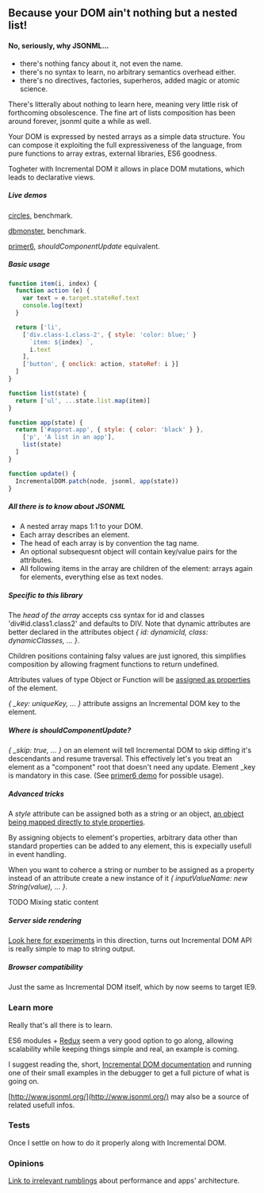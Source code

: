 ## Because your DOM ain't nothing but a nested list!

#### No, seriously, why JSONML...
- there's nothing fancy about it, not even the name.
- there's no syntax to learn, no arbitrary semantics overhead either.
- there's no directives, factories, superheros, added magic or atomic science.

There's litterally about nothing to learn here, meaning very little risk of forthcoming obsolescence. The fine art of lists composition has been around forever, jsonml quite a while as well.

Your DOM is expressed by nested arrays as a simple data structure. You can compose it exploiting the full expressiveness of the language, from pure functions to array extras, external libraries, ES6 goodness.

Togheter with Incremental DOM it allows in place DOM mutations, which leads to declarative views.

##### Live demos
[circles](http://paolocaminiti.github.io/incremental-dom-jsonml/demo/circles), benchmark.

[dbmonster](http://paolocaminiti.github.io/incremental-dom-jsonml/demo/dbmonster), benchmark.

[primer6](http://paolocaminiti.github.io/incremental-dom-jsonml/demo/primer6), *shouldComponentUpdate* equivalent.

##### Basic usage
```javascript
function item(i, index) {
  function action (e) {
    var text = e.target.stateRef.text
    console.log(text)
  }

  return ['li',
    ['div.class-1.class-2', { style: 'color: blue;' }
      `item: ${index} `,
      i.text
    ],
    ['button', { onclick: action, stateRef: i }]
  ]
}

function list(state) {
  return ['ul', ...state.list.map(item)]
}

function app(state) {
  return ['#approt.app', { style: { color: 'black' } },
    ['p', 'A list in an app'],
    list(state)
  ]
}

function update() {
  IncrementalDOM.patch(node, jsonml, app(state))
}
```

##### All there is to know about JSONML
- A nested array maps 1:1 to your DOM.
- Each array describes an element.
- The head of each array is by convention the tag name.
- An optional subsequesnt object will contain key/value pairs for the attributes.
- All following items in the array are children of the element: arrays again for elements, everything else as text nodes.

##### Specific to this library
The *head of the array* accepts css syntax for id and classes 'div#id.class1.class2' and defaults to DIV. Note that dynamic attributes are better declared in the attributes object *{ id: dynamicId, class: dynamicClasses, ... }*.

Children positions containing falsy values are just ignored, this simplifies composition by allowing fragment functions to return undefined.

Attributes values of type Object or Function will be [assigned as properties](http://google.github.io/incremental-dom/#rendering-dom/attributes-and-properties) of the element.

*{ _key: uniqueKey, ... }* attribute assigns an Incremental DOM key to the element.

##### Where is *shouldComponentUpdate*?
*{ _skip: true, ... }* on an element will tell Incremental DOM to skip diffing it's descendants and resume traversal. This effectively let's you treat an element as a "component" root that doesn't need any update. Element _key is mandatory in this case. (See [primer6 demo](http://paolocaminiti.github.io/incremental-dom-jsonml/demo/primer6/) for possible usage).

##### Advanced tricks
A *style* attribute can be assigned both as a string or an object, [an object being mapped directly to style properties](http://google.github.io/incremental-dom/#rendering-dom/applying-styles).

By assigning objects to element's properties, arbitrary data other than standard properties can be added to any element, this is expecially usefull in event handling.

When you want to coherce a string or number to be assigned as a property instead of an attribute create a new instance of it *{ inputValueName: new String(value), ... }*.

TODO Mixing static content

##### Server side rendering
[Look here for experiments](https://github.com/paolocaminiti/incremental-dom-to-string) in this direction, turns out Incremental DOM API is really simple to map to string output.

##### Browser compatibility

Just the same as Incremental DOM itself, which by now seems to target IE9.

### Learn more
Really that's all there is to learn.

ES6 modules + [Redux](https://github.com/rackt/redux) seem a very good option to go along, allowing scalability while keeping things simple and real, an example is coming.

I suggest reading the, short, [Incremental DOM documentation](http://google.github.io/incremental-dom/#about) and running one of their small examples in the debugger to get a full picture of what is going on.

[http://www.jsonml.org/](http://www.jsonml.org/) may also be a source of related usefull infos.

### Tests
Once I settle on how to do it properly along with Incremental DOM.

### Opinions

[Link to irrelevant rumblings](https://github.com/paolocaminiti/incremental-dom-jsonml/blob/master/OPINIONS.md) about performance and apps' architecture.
